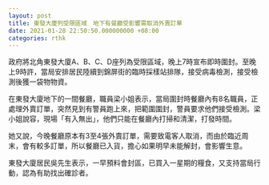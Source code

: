 ```yaml
---
layout: post
title: 東發大廈列受限區域　地下有餐廳受影響需取消外賣訂單
date: 2021-01-28 22:50:50.000000000 +08:00
categories: rthk
---
```


政府將北角東發大廈A、B、C、D座列為受限區域，晚上7時宣布即時圍封。至晚上9時許，當局安排居民陸續到錦屏街的臨時採樣站排隊，接受病毒檢測，接受檢測後獲一袋物物資。

在東發大廈地下的一間餐廳，職員梁小姐表示，當局圍封時餐廳內有8名職員，正處理外賣訂單，突然見到有警員跑上來，把範圍圍封，警員要求他們接受檢測。梁小姐說容，現場「有入無出」，他們只能在餐廳內打掃和清潔，打發時間。

她又說，今晚餐廳原本有3至4張外賣訂單，需要致電客人取消，而由於臨近周末，會有較多訂單，所以餐廳已入貨，擔心如果明早未能解封，會影響生意。

東發大廈居民吳先生表示，一早預料會封區，已買入一星期的糧食，又支持當局行動，認為有助找出確診者。
